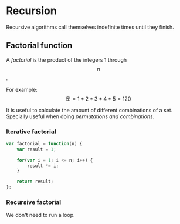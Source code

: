 # Recursion

Recursive algorithms call themselves indefinite times until they finish.

## Factorial function

A *factorial* is the product of the integers 1 through $$n$$.

For example: $$5! = 1 * 2 * 3 * 4 * 5 = 120$$

It is useful to calculate the amount of different combinations of a set. Specially useful when doing *permutations and combinations*.

### Iterative factorial

```javascript
var factorial = function(n) {
    var result = 1;
    
    for(var i = 1; i <= n; i++) {
        result *= i;
    }

    return result;
};
```

### Recursive factorial

We don't need to run a loop.

```javascript

```